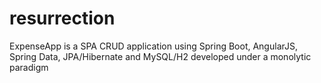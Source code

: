 # resurrection
ExpenseApp is a SPA CRUD application using Spring Boot, AngularJS, Spring Data, JPA/Hibernate and MySQL/H2 developed under a monolytic paradigm
